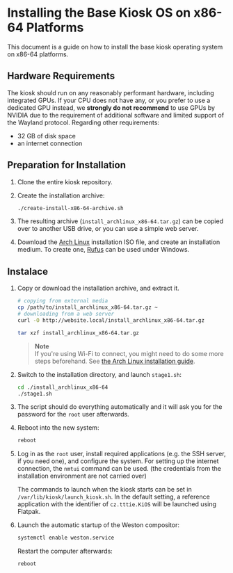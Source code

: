 # Installing the Base Kiosk OS on x86-64 Platforms
This document is a guide on how to install the base kiosk operating system on x86-64 platforms.

## Hardware Requirements
The kiosk should run on any reasonably performant hardware, including integrated GPUs. If your CPU does not have any, or you prefer to use a dedicated GPU instead, we **strongly do not recommend** to use GPUs by NVIDIA due to the requirement of additional software and limited support of the Wayland protocol. Regarding other requirements:
- 32 GB of disk space
- an internet connection

## Preparation for Installation
1. Clone the entire kiosk repository.
1. Create the installation archive:

    ```bash
    ./create-install-x86-64-archive.sh
    ```
1. The resulting archive (`install_archlinux_x86-64.tar.gz`) can be copied over to another USB drive, or you can use a simple web server.
1. Download the [Arch Linux](https://archlinux.org/download/) installation ISO file, and create an installation medium. To create one, [Rufus](https://rufus.ie/) can be used under Windows. 

## Instalace
1. Copy or download the installation archive, and extract it.

    ```bash
    # copying from external media
    cp /path/to/install_archlinux_x86-64.tar.gz ~
    # downloading from a web server
    curl -O http://website.local/install_archlinux_x86-64.tar.gz

    tar xzf install_archlinux_x86-64.tar.gz
    ```

    > **Note**  
    > If you're using Wi-Fi to connect, you might need to do some more steps beforehand. See [the Arch Linux installation guide](https://wiki.archlinux.org/title/Installation_guide#Connect_to_the_internet).
1. Switch to the installation directory, and launch `stage1.sh`:

    ```bash
    cd ./install_archlinux_x86-64
    ./stage1.sh
    ```
1. The script should do everything automatically and it will ask you for the password for the `root` user afterwards.
1. Reboot into the new system:

    ```bash
    reboot
    ```

1. Log in as the `root` user, install required applications (e.g. the SSH server, if you need one), and configure the system. For setting up the internet connection, the `nmtui` command can be used. (the credentials from the installation environment are not carried over)

    The commands to launch when the kiosk starts can be set in `/var/lib/kiosk/launch_kiosk.sh`. In the default setting, a reference application with the identifier of `cz.tttie.KiOS` will be launched using Flatpak. 
1. Launch the automatic startup of the Weston compositor: 

    ```bash
    systemctl enable weston.service
    ```

    Restart the computer afterwards:

    ```bash
    reboot
    ```